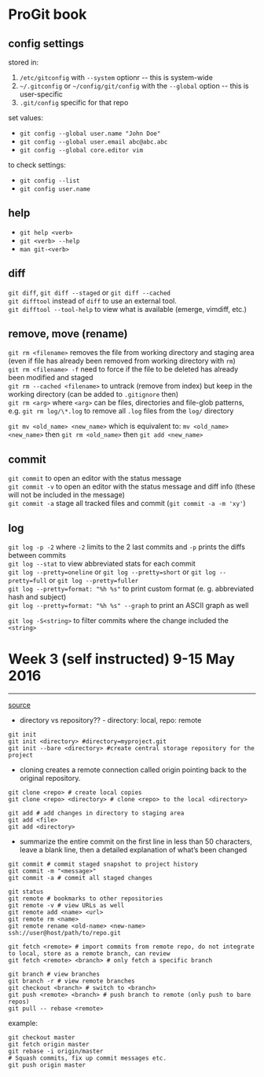 # ProGit book

## config settings

stored in:
1. `/etc/gitconfig` with `--system` optionr -- this is system-wide
2. `~/.gitconfig` or `~/config/git/config` with the `--global` option -- this is user-specific
3. `.git/config` specific for that repo

set values:
- `git config --global user.name "John Doe"`
- `git config --global user.email abc@abc.abc`
- `git config --global core.editor vim`

to check settings:
- `git config --list`
- `git config user.name`

## help
- `git help <verb>`
- `git <verb> --help`
- `man git-<verb>`


## diff

`git diff`, `git diff --staged` or `git diff --cached`  
`git difftool` instead of `diff` to use an external tool.  
`git difftool --tool-help` to view what is available (emerge, vimdiff, etc.)  


## remove, move (rename)
`git rm <filename>` removes the file from working directory and staging area (even if file has already been removed from working directory with `rm`)  
`git rm <filename> -f` need to force if the file to be deleted has already been modified and staged  
`git rm --cached <filename>` to untrack (remove from index) but keep in the working directory (can be added to `.gitignore` then)  
`git rm <arg>` where `<arg>` can be files, directories and file-glob patterns, e.g. `git rm log/\*.log`  to remove all `.log` files from the `log/` directory  

`git mv <old_name> <new_name>` which is equivalent to: `mv <old_name> <new_name>` then `git rm <old_name>` then `git add <new_name>`  


## commit
`git commit` to open an editor with the status message  
`git commit -v` to open an editor with the status message and diff info (these will not be included in the message)  
`git commit -a` stage all tracked files and commit (`git commit -a -m 'xy'`)  


## log
`git log -p -2` where `-2` limits to the 2 last commits and `-p` prints the diffs between commits  
`git log --stat` to view abbreviated stats for each commit  
`git log --pretty=oneline` or `git log --pretty=short` or `git log --pretty=full` or `git log --pretty=fuller`  
`git log --pretty=format: "%h %s"` to print custom format (e. g. abbreviated hash and subject)  
`git log --pretty=format: "%h %s" --graph` to print an ASCII graph as well  

`git log -S<string>` to filter commits where the change included the `<string>`





# Week 3 (self instructed) 9-15 May 2016
----------------------------------


[source](https://www.atlassian.com/git/tutorials/setting-up-a-repository/git-config)

- directory vs repository?? - directory: local, repo: remote

```
git init
git init <directory> #directory=myproject.git
git init --bare <directory> #create central storage repository for the project
```

- cloning creates a remote connection called origin pointing back to the original repository.

```
git clone <repo> # create local copies
git clone <repo> <directory> # clone <repo> to the local <directory>

git add # add changes in directory to staging area
git add <file>
git add <directory>
```

- summarize the entire commit on the first line in less than 50 characters, leave a blank line, then a detailed explanation of what’s been changed

```
git commit # commit staged snapshot to project history
git commit -m "<message>"
git commit -a # commit all staged changes
```

```
git status
git remote # bookmarks to other repositories
git remote -v # view URLs as well
git remote add <name> <url>
git remote rm <name>
git remote rename <old-name> <new-name>
ssh://user@host/path/to/repo.git

git fetch <remote> # import commits from remote repo, do not integrate to local, store as a remote branch, can review
git fetch <remote> <branch> # only fetch a specific branch

git branch # view branches
git branch -r # view remote branches
git checkout <branch> # switch to <branch>
git push <remote> <branch> # push branch to remote (only push to bare repos)
git pull -- rebase <remote>
```



example:
```
git checkout master
git fetch origin master
git rebase -i origin/master
# Squash commits, fix up commit messages etc.
git push origin master
```
